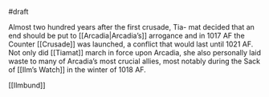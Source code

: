 #draft 

Almost two hundred years after the first crusade, Tia-
mat decided that an end should be put to [[Arcadia|Arcadia’s]]
arrogance and in 1017 AF the Counter [[Crusade]] was
launched, a conflict that would last until 1021 AF. Not
only did [[Tiamat]] march in force upon Arcadia, she also
personally laid waste to many of Arcadia’s most crucial
allies, most notably during the Sack of [[Ilm’s Watch]] in
the winter of 1018 AF.

[[Ilmbund]]